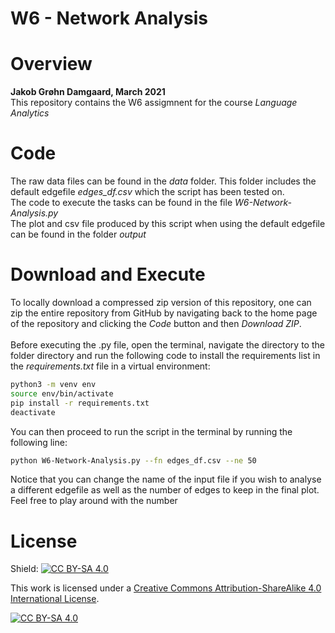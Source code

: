 # W6 - Network Analysis

# Overview 

**Jakob Grøhn Damgaard, March 2021** <br/>
This repository contains the W6 assigmnent for the course *Language Analytics*

# Code
The raw data files can be found in the *data* folder. This folder includes the default edgefile *edges_df.csv* which the script has been tested on. <br/>
The code to execute the tasks can be found in the file *W6-Network-Analysis.py*<br/>
The plot and csv file produced by this script when using the default edgefile can be found in the folder *output*<br/>

# Download and Execute
To locally download a compressed zip version of this repository, one can zip the entire repository from GitHub by navigating back to the home page of the repository and clicking the *Code* button and then *Download ZIP*. <br/>
<br>
Before executing the .py file, open the terminal, navigate the directory to the folder directory and run the following code to install the requirements list in the *requirements.txt* file in a virtual environment:
<br>
```bash
python3 -m venv env
source env/bin/activate
pip install -r requirements.txt
deactivate
```

You can then proceed to run the script in the terminal by running the following line: 

```bash
python W6-Network-Analysis.py --fn edges_df.csv --ne 50
```
Notice that you can change the name of the input file if you wish to analyse a different edgefile as well as the number of edges to keep in the final plot. Feel free to play around with the number 

# License
Shield: [![CC BY-SA 4.0][cc-by-sa-shield]][cc-by-sa]

This work is licensed under a
[Creative Commons Attribution-ShareAlike 4.0 International License][cc-by-sa].

[![CC BY-SA 4.0][cc-by-sa-image]][cc-by-sa]

[cc-by-sa]: http://creativecommons.org/licenses/by-sa/4.0/
[cc-by-sa-image]: https://licensebuttons.net/l/by-sa/4.0/88x31.png
[cc-by-sa-shield]: https://img.shields.io/badge/License-CC%20BY--SA%204.0-lightgrey.svg

